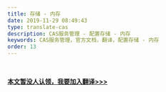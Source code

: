 ```yaml
---
title: 存储 - 内存
date: 2019-11-29 08:49:43
type: translate-cas
description: CAS服务管理 - 配置存储 - 内存
keywords: CAS服务管理，官方文档，翻译，配置存储 - 内存
order: 13
---
```


<br />

**[本文暂没人认领，我要加入翻译>>>](/translate/join.html)**

<br />
